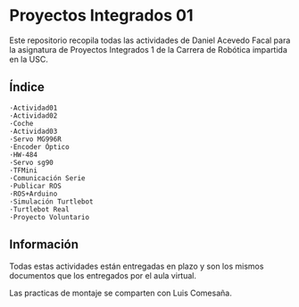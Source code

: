 # Proyectos Integrados 01
Este repositorio recopila todas las actividades de Daniel Acevedo Facal para la asignatura de Proyectos Integrados 1 de la Carrera de Robótica impartida en la USC.


## Índice
    ·Actividad01
    ·Actividad02
    ·Coche
    ·Actividad03
    ·Servo MG996R
    ·Encoder Óptico
    ·HW-484
    ·Servo sg90
    ·TFMini
    ·Comunicación Serie
    ·Publicar ROS
    ·ROS+Arduino
    ·Simulación Turtlebot
    ·Turtlebot Real
    ·Proyecto Voluntario

## Información
Todas estas actividades están entregadas en plazo y son los mismos documentos que los entregados por el aula virtual. 

Las practicas de montaje se comparten con Luis Comesaña.
